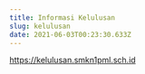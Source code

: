 ```yaml
---
title: Informasi Kelulusan
slug: kelulusan
date: 2021-06-03T00:23:30.633Z
---
```

<https://kelulusan.smkn1pml.sch.id>